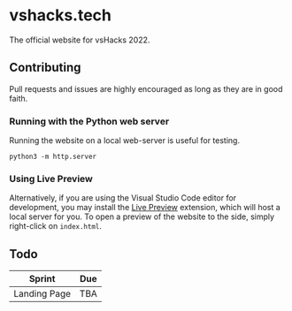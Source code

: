 # vshacks.tech

The official website for vsHacks 2022.

## Contributing

Pull requests and issues are highly encouraged as long as they are in good faith.

### Running with the Python web server

Running the website on a local web-server is useful for testing.

```
python3 -m http.server
```

### Using Live Preview

Alternatively, if you are using the Visual Studio Code editor for development,
you may install the [Live Preview](https://marketplace.visualstudio.com/items?itemName=ms-vscode.live-server) extension,
which will host a local server for you. To open a preview of the website to the side,
simply right-click on `index.html`.

## Todo

| Sprint       | Due |
| ------------ | --- |
| Landing Page | TBA |
